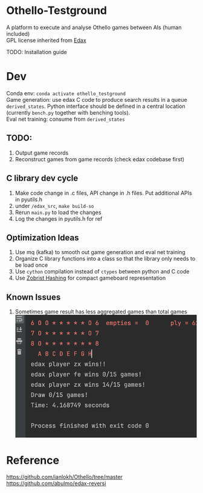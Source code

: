 # Othello-Testground
A platform to execute and analyse Othello games between AIs (human included) \
GPL license inherited from [Edax](https://github.com/abulmo/edax-reversi)    
 

TODO: Installation guide
# Dev
Conda env: `conda activate othello_testground` \
Game generation: use edax C code to produce search results in a queue `derived_states`. Python interface should be defined in a central location (currently `bench.py` together with benching tools). \
Eval net training: consume from `derived_states`

## TODO:
1. Output game records
2. Reconstruct games from game records (check edax codebase first)

## C library dev cycle
1. Make code change in .c files, API change in .h files. Put additional APIs in pyutils.h
2. under `/edax_src`, `make build-so`
3. Rerun `main.py` to load the changes
4. Log the changes in pyutils.h for ref

## Optimization Ideas
1. Use mq (kafka) to smooth out game generation and eval net training
2. Organize C library functions into a class so that the library only needs to be load once
3. Use `cython` compilation instead of `ctypes` between python and C code
4. Use [Zobrist Hashing](https://en.wikipedia.org/wiki/Zobrist_hashing) for compact gameboard representation

## Known Issues
1. Sometimes game result has less aggregated games than total games![Wrong Game result.png](resources%2FWrong%20Game%20result.png)

# Reference
https://github.com/ianlokh/Othello/tree/master
https://github.com/abulmo/edax-reversi


